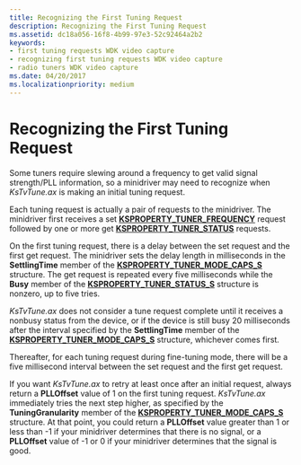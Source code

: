 ```yaml
---
title: Recognizing the First Tuning Request
description: Recognizing the First Tuning Request
ms.assetid: dc18a056-16f8-4b99-97e3-52c92464a2b2
keywords:
- first tuning requests WDK video capture
- recognizing first tuning requests WDK video capture
- radio tuners WDK video capture
ms.date: 04/20/2017
ms.localizationpriority: medium
---
```


# Recognizing the First Tuning Request


Some tuners require slewing around a frequency to get valid signal strength/PLL information, so a minidriver may need to recognize when *KsTvTune.ax* is making an initial tuning request.

Each tuning request is actually a pair of requests to the minidriver. The minidriver first receives a set [**KSPROPERTY\_TUNER\_FREQUENCY**](https://docs.microsoft.com/windows-hardware/drivers/stream/ksproperty-tuner-frequency) request followed by one or more get [**KSPROPERTY\_TUNER\_STATUS**](https://docs.microsoft.com/windows-hardware/drivers/stream/ksproperty-tuner-status) requests.

On the first tuning request, there is a delay between the set request and the first get request. The minidriver sets the delay length in milliseconds in the **SettlingTime** member of the [**KSPROPERTY\_TUNER\_MODE\_CAPS\_S**](https://docs.microsoft.com/windows-hardware/drivers/ddi/ksmedia/ns-ksmedia-ksproperty_tuner_mode_caps_s) structure. The get request is repeated every five milliseconds while the **Busy** member of the [**KSPROPERTY\_TUNER\_STATUS\_S**](https://docs.microsoft.com/windows-hardware/drivers/ddi/ksmedia/ns-ksmedia-ksproperty_tuner_status_s) structure is nonzero, up to five tries.

*KsTvTune.ax* does not consider a tune request complete until it receives a nonbusy status from the device, or if the device is still busy 20 milliseconds after the interval specified by the **SettlingTime** member of the [**KSPROPERTY\_TUNER\_MODE\_CAPS\_S**](https://docs.microsoft.com/windows-hardware/drivers/ddi/ksmedia/ns-ksmedia-ksproperty_tuner_mode_caps_s) structure, whichever comes first.

Thereafter, for each tuning request during fine-tuning mode, there will be a five millisecond interval between the set request and the first get request.

If you want *KsTvTune.ax* to retry at least once after an initial request, always return a **PLLOffset** value of 1 on the first tuning request. *KsTvTune.ax* immediately tries the next step higher, as specified by the **TuningGranularity** member of the [**KSPROPERTY\_TUNER\_MODE\_CAPS\_S**](https://docs.microsoft.com/windows-hardware/drivers/ddi/ksmedia/ns-ksmedia-ksproperty_tuner_mode_caps_s) structure. At that point, you could return a **PLLOffset** value greater than 1 or less than -1 if your minidriver determines that there is no signal, or a **PLLOffset** value of -1 or 0 if your minidriver determines that the signal is good.

 

 





